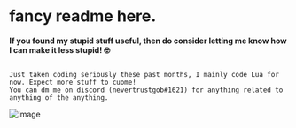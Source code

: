 

# fancy readme here.

**If you found my stupid stuff useful, then do consider letting me know how I can make it less stupid! 🤓**

```

Just taken coding seriously these past months, I mainly code Lua for now. Expect more stuff to cuome!
You can dm me on discord (nevertrustgob#1621) for anything related to anything of the anything.

```
![image](https://user-images.githubusercontent.com/81502024/170534734-d323387c-7269-4ded-a819-61bc5e65079d.jpg)

